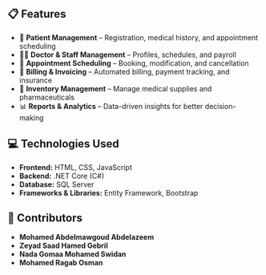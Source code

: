 <h2>📋 Features</h2>
<ul>
    <li>🏥 <strong>Patient Management</strong> – Registration, medical history, and appointment scheduling</li>
    <li>👨‍⚕️ <strong>Doctor & Staff Management</strong> – Profiles, schedules, and payroll</li>
    <li>📅 <strong>Appointment Scheduling</strong> – Booking, modification, and cancellation</li>
    <li>💸 <strong>Billing & Invoicing</strong> – Automated billing, payment tracking, and insurance</li>
    <li>💊 <strong>Inventory Management</strong> – Manage medical supplies and pharmaceuticals</li>
    <li>📊 <strong>Reports & Analytics</strong> – Data-driven insights for better decision-making</li>
</ul>

<h2>💻 Technologies Used</h2>
<ul>
    <li><strong>Frontend:</strong> HTML, CSS, JavaScript</li>
    <li><strong>Backend:</strong> .NET Core (C#)</li>
    <li><strong>Database:</strong> SQL Server</li>
    <li><strong>Frameworks & Libraries:</strong> Entity Framework, Bootstrap</li>
</ul>



<h2>👥 Contributors</h2>
<ul>
    <li><strong>Mohamed Abdelmawgoud Abdelazeem</strong></li>
    <li><strong>Zeyad Saad Hamed Gebril</strong></li>
    <li><strong>Nada Gomaa Mohamed Swidan</strong></li>
    <li><strong>Mohamed Ragab Osman</strong></li>
</ul>
